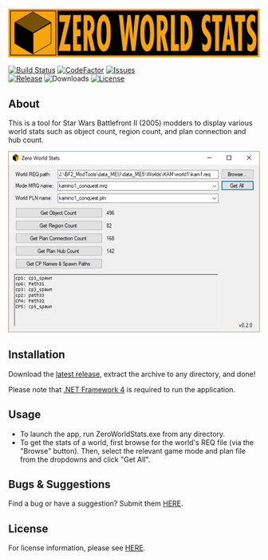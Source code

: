 ![Zero World Stats preview](Resources/app_banner.png)

[![Build Status](https://travis-ci.org/marth8880/ZeroWorldStats.svg?branch=master&maxAge=300)](https://travis-ci.org/marth8880/ZeroWorldStats)
[![CodeFactor](https://www.codefactor.io/repository/github/marth8880/ZeroWorldStats/badge)](https://www.codefactor.io/repository/github/marth8880/zeroworldstats/overview/master)
[![Issues](https://img.shields.io/github/issues/marth8880/ZeroWorldStats.svg?maxAge=60)](https://github.com/marth8880/ZeroWorldStats/issues)  
[![Release](https://img.shields.io/github/release/marth8880/ZeroWorldStats.svg?label=latest%20release&maxAge=300)](https://github.com/marth8880/ZeroWorldStats/releases/latest)
![Downloads](https://img.shields.io/github/downloads/marth8880/ZeroWorldStats/latest/total.svg?maxAge=60)
[![License](https://img.shields.io/badge/License-BSD%203--Clause-blue.svg?label=license)](https://opensource.org/licenses/BSD-3-Clause)

## About

This is a tool for Star Wars Battlefront II (2005) modders to display various world stats such as object count, region count, and plan connection and hub count.

![Zero World Stats preview](ReleaseImages/v0.2.0/01.png)

## Installation

Download the [latest release](https://github.com/marth8880/ZeroWorldStats/releases/latest), extract the archive to any directory, and done! 

Please note that [.NET Framework 4](https://www.microsoft.com/en-us/download/details.aspx?id=17718) is required to run the application.

## Usage

- To launch the app, run ZeroWorldStats.exe from any directory.
- To get the stats of a world, first browse for the world's REQ file (via the "Browse" button). Then, select the relevant game mode and plan file from the dropdowns and click "Get All".

## Bugs & Suggestions

Find a bug or have a suggestion? Submit them [HERE](https://github.com/marth8880/ZeroWorldStats/issues).

## License

For license information, please see [HERE](LICENSE.md).
